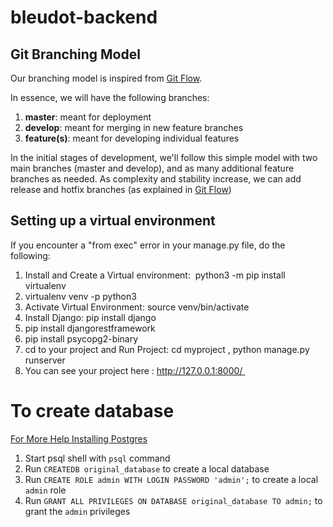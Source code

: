 # bleudot-backend

## Git Branching Model

Our branching model is inspired from [Git Flow](https://nvie.com/posts/a-successful-git-branching-model/).

In essence, we will have the following branches:
1. **master**: meant for deployment
2. **develop**: meant for merging in new feature branches
3. **feature(s)**: meant for developing individual features

In the initial stages of development, we'll follow this simple model with two main branches (master and develop), and as many additional feature branches as needed. As complexity and stability increase, we can add release and hotfix branches (as explained in [Git Flow](https://nvie.com/posts/a-successful-git-branching-model/))


## Setting up a virtual environment
If you encounter a "from exec" error in your manage.py file, do the following:  

1. Install and Create a Virtual environment:  python3 -m pip install virtualenv
2. virtualenv venv -p python3 
3. Activate Virtual Environment: source venv/bin/activate 
4. Install Django: pip install django 
5. pip install djangorestframework
6. pip install psycopg2-binary
7. cd to your project and Run Project: cd myproject , python manage.py runserver 
8. You can see your project here : http://127.0.0.1:8000/ 

# To create database
[For More Help Installing Postgres](https://gist.github.com/ibraheem4/ce5ccd3e4d7a65589ce84f2a3b7c23a3)

1. Start psql shell with `psql` command
2. Run `CREATEDB original_database` to create a local database
3. Run `CREATE ROLE admin WITH LOGIN PASSWORD 'admin';` to create a local `admin` role
4. Run `GRANT ALL PRIVILEGES ON DATABASE original_database TO admin;` to grant the `admin` privileges

